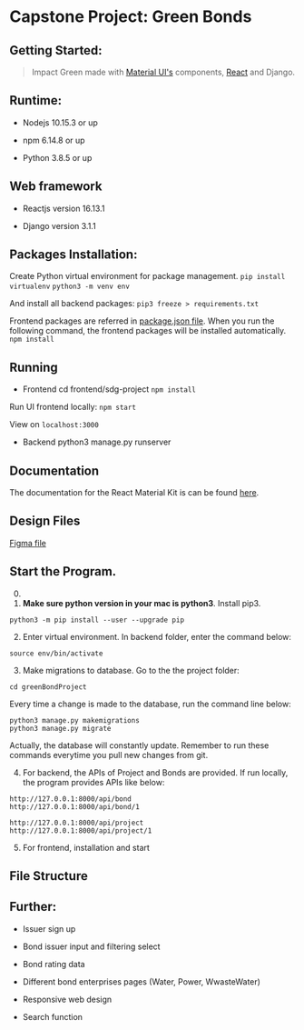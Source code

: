 # Capstone Project: Green Bonds
## Getting Started:

> Impact Green made with [Material UI's](https://material-ui.com) components, [React](https://reactjs.org) and Django.


## Runtime:

-   Nodejs 10.15.3 or up

-   npm 6.14.8 or up

-   Python 3.8.5 or up

## Web framework

-   Reactjs version 16.13.1

-   Django version 3.1.1

## Packages Installation:

Create Python virtual environment for package management.
`pip install virtualenv`
`python3 -m venv env`

And install all backend packages:
`pip3 freeze > requirements.txt`

Frontend packages are referred in [package.json file](./package.json). When you run the following command, the frontend packages will be installed automatically.
`npm install`

## Running
-   Frontend
cd frontend/sdg-project
`npm install`

Run UI frontend locally:
`npm start`

View on
`localhost:3000`

-   Backend
python3 manage.py runserver


## Documentation

The documentation for the React Material Kit is can be found [here](https://material-ui.com).

## Design Files

[Figma file](https://www.figma.com/file/bYmf0LYkPu8db0GXhpmUDT/Impact-Green?node-id=1177%3A216)


## Start the Program.
0. 
1. **Make sure python version in your mac is python3**. Install pip3.
```
python3 -m pip install --user --upgrade pip
```

2. Enter virtual environment.
In backend folder, enter the command below:
```
source env/bin/activate
```
3. Make migrations to database.
Go to the the project folder:
```
cd greenBondProject
```

Every time a change is made to the database, run the command line below:
```
python3 manage.py makemigrations
python3 manage.py migrate
```
Actually, the database will constantly update. Remember to run these commands everytime you pull new changes from git.

4. For backend, the APIs of Project and Bonds are provided. If run locally, the program provides APIs like below:

```
http://127.0.0.1:8000/api/bond
http://127.0.0.1:8000/api/bond/1

http://127.0.0.1:8000/api/project
http://127.0.0.1:8000/api/project/1
```
5. For frontend, installation and start





## File Structure


## Further:

-  Issuer sign up

-  Bond issuer input and filtering select
-  Bond rating data
-  Different bond enterprises pages (Water, Power, WwasteWater)
-  Responsive web design
-  Search function
